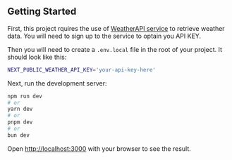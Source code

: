 ## Getting Started
First, this project rquires the use of [WeatherAPI service](https://www.weatherapi.com/) to retrieve weather
data. You will need to sign up to the service to optain you API KEY.

Then you will need to create a `.env.local` file in the root of your project. It should look like this:

```bash
NEXT_PUBLIC_WEATHER_API_KEY='your-api-key-here'
```
Next, run the development server:

```bash
npm run dev
# or
yarn dev
# or
pnpm dev
# or
bun dev
```

Open [http://localhost:3000](http://localhost:3000) with your browser to see the result.